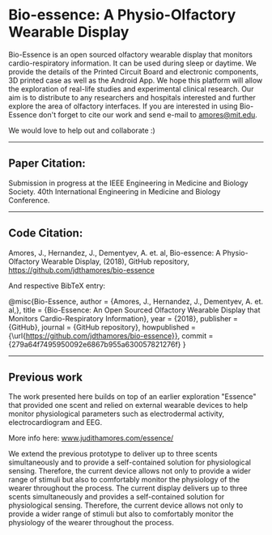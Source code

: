 # Bio-essence: A Physio-Olfactory Wearable Display 
Bio-Essence is an open sourced olfactory wearable display that monitors cardio-respiratory information. It can be used during sleep or daytime. We provide the details of the Printed Circuit Board and electronic components, 3D printed case as well as the Android App.
We hope this platform will allow the exploration of real-life studies and experimental clinical research. Our aim is to distribute to any researchers and hospitals interested and further explore the area of olfactory interfaces. If you are interested in using Bio-Essence
don't forget to cite our work and send e-mail to amores@mit.edu. 

We would love to help out and collaborate :)

------------------------------------------------------------------------------------------------------------------------------------------
Paper Citation:
------------------------------------------------------------------------------------------------------------------------------------------
Submission in progress at the IEEE Engineering in Medicine and Biology Society. 
40th International Engineering in Medicine and Biology Conference.

------------------------------------------------------------------------------------------------------------------------------------------
Code Citation:
------------------------------------------------------------------------------------------------------------------------------------------

Amores, J., Hernandez, J., Dementyev, A. et. al, Bio-essence: A Physio-Olfactory Wearable Display, (2018), GitHub repository, https://github.com/jdthamores/bio-essence

And respective BibTeX entry:

@misc{Bio-Essence,
  author = {Amores, J., Hernandez, J., Dementyev, A. et. al,},
  title = {Bio-Essence: An Open Sourced Olfactory Wearable Display that Monitors Cardio-Respiratory Information},
  year = {2018},
  publisher = {GitHub},
  journal = {GitHub repository},
  howpublished = {\url{https://github.com/jdthamores/bio-essence}},
  commit = {279a64f7495950092e6867b955a630057821276f}
}

------------------------------------------------------------------------------------------------------------------------------------------
Previous work
------------------------------------------------------------------------------------------------------------------------------------------
The work presented here builds on top of an earlier exploration "Essence" that provided one scent and relied on external wearable devices to help monitor physiological parameters such as electrodermal activity, electrocardiogram and EEG. 

More info here: www.judithamores.com/essence/

We extend the previous prototype to deliver up to three scents simultaneously and to provide a self-contained solution for physiological sensing. Therefore, the current device allows not only to provide a wider range of stimuli but also to comfortably monitor the physiology of the wearer throughout the process. The current display delivers up to three scents simultaneously and provides a self-contained solution for physiological sensing. Therefore, the current device allows not only to provide a wider range of stimuli but also to comfortably monitor the physiology of the wearer throughout the process. 
